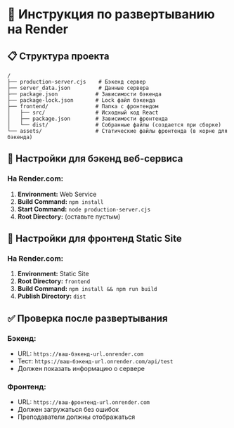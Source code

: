 # 🚀 Инструкция по развертыванию на Render

## 📋 **Структура проекта**

```
/
├── production-server.cjs    # Бэкенд сервер
├── server_data.json         # Данные сервера
├── package.json            # Зависимости бэкенда
├── package-lock.json       # Lock файл бэкенда
├── frontend/               # Папка с фронтендом
│   ├── src/                # Исходный код React
│   ├── package.json        # Зависимости фронтенда
│   └── dist/               # Собранные файлы (создается при сборке)
└── assets/                 # Статические файлы фронтенда (в корне для бэкенда)
```

## 🔧 **Настройки для бэкенд веб-сервиса**

### На Render.com:
1. **Environment:** Web Service
2. **Build Command:** `npm install`
3. **Start Command:** `node production-server.cjs`
4. **Root Directory:** (оставьте пустым)

## 🎨 **Настройки для фронтенд Static Site**

### На Render.com:
1. **Environment:** Static Site
2. **Root Directory:** `frontend`
3. **Build Command:** `npm install && npm run build`
4. **Publish Directory:** `dist`

## ✅ **Проверка после развертывания**

### Бэкенд:
- URL: `https://ваш-бэкенд-url.onrender.com`
- Тест: `https://ваш-бэкенд-url.onrender.com/api/test`
- Должен показать информацию о сервере

### Фронтенд:
- URL: `https://ваш-фронтенд-url.onrender.com`
- Должен загружаться без ошибок
- Преподаватели должны отображаться
